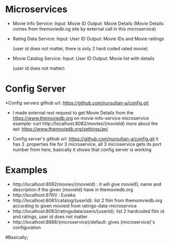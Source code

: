 # Microservices


* Movie Info Service: 
   Input: Movie ID
   Output: Movie Details
   (Movie Details comes from themoviedb.og site by external call in this microservice)
   
 
* Rating Data Service: 
   Input: User ID
   Output: Movie IDs and Movie raitings
   
   (user id does not matter, there is only 2 hard coded rated movie)
   
   
* Movie Catalog Service: 
   Input: User ID
   Output: Movie list with details
   
   (user id does not matter)  



# Config Server

*Config servers github url: https://github.com/nursultan-a/config.git



* I made external rest request to get Movie Details from the https://www.themoviedb.org on movie-info-service microservice
   example: curl http://localhost:8082/movies/{movieId}
   more about the api: https://www.themoviedb.org/settings/api
   
   
* Config server's github url: https://github.com/nursultan-a/config.git
  it has 3 .properties file for 3 microservice, all 3 microservice gets its port number from here, basically it shows that config server is working
  
  
  
# Examples
* http://localhost:8082/movies/{movieId} : it will give movieID, name and description if the given {movieId} have in themoviedb.org
* http://localhost:8761/ : Eureka
* http://localhost:8081/catalog/{userId}: list 2 film from themomviedb.org according to given movieid from ratings-data-microservice
* http://localhost:8083/ratingsdata/users/{userId}: list 2 hardcoded film id and ratings, user id does not matter
* http://localhost:8888/{microservice}/default: gives {microservice}'s configuration 




#Basically;



 
  
 

  
  
  
